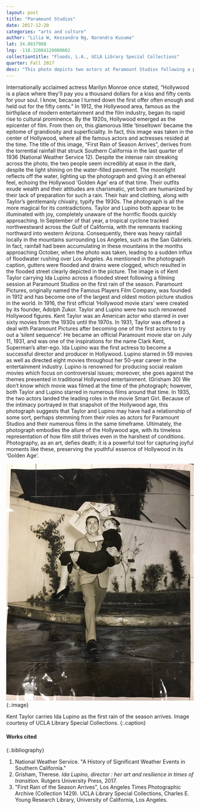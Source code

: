 ```yaml
---
layout: post
title: "Paramount Studios"
date: 2017-12-20
categories: "arts and culture"
author: "Lilia W, Kessandra Ng, Narendra Kusuma"
lat: 34.0837988
lng: -118.32084120000002
collectiontitle: "Floods, L.A., UCLA Library Special Collections"
quarter: Fall 2017
desc: "This photo depicts two actors at Paramount Studios following a productive filming session unknowing of the flood to come."
---
```

Internationally acclaimed actress Marilyn Monroe once stated, “Hollywood is a place where they'll pay you a thousand dollars for a kiss and fifty cents for your soul. I know, because I turned down the first offer often enough and held out for the fifty cents.” In 1912, the Hollywood area, famous as the birthplace of modern entertainment and the film industry, began its rapid rise to cultural prominence. By the 1920s, Hollywood emerged as the epicenter of film. From then on, this glamorous little ‘tinseltown’ became the epitome of grandiosity and superficiality. In fact, this image was taken in the center of Hollywood, where all the famous actors and actresses resided at the time.
The title of this image, “First Rain of Season Arrives”, derives from the torrential rainfall that struck Southern California in the last quarter of 1936 (National Weather Service 12). Despite the intense rain streaking across the photo, the two people seem incredibly at ease in the dark, despite the light shining on the water-filled pavement. The moonlight reflects off the water, lighting up the photograph and giving it an ethereal feel, echoing the Hollywood ‘Golden Age’ era of that time. Their outfits exude wealth and their attitudes are charismatic, yet both are humanized by their lack of preparation for such a rain. Their hair and clothing, along with Taylor’s gentlemanly chivalry, typify the 1930s. The photograph is all the more magical for its contradictions. Taylor and Lupino both appear to be illuminated with joy, completely unaware of the horrific floods quickly approaching.
In September of that year, a tropical cyclone tracked northwestward across the Gulf of California, with the remnants tracking northward into western Arizona. Consequently, there was heavy rainfall locally in the mountains surrounding Los Angeles, such as the San Gabriels. In fact, rainfall had been accumulating in these mountains in the months approaching October, when the photo was taken, leading to a sudden influx of floodwater rushing over Los Angeles. As mentioned in the photograph caption, gutters were flooded and drains were clogged, which resulted in the flooded street clearly depicted in the picture.
The image is of Kent Taylor carrying Ida Lupino across a flooded street following a filming session at Paramount Studios on the first rain of the season. Paramount Pictures, originally named the Famous Players Film Company, was founded in 1912 and has become one of the largest and oldest motion picture studios in the world. In 1916, the first official ‘Hollywood movie stars’ were created by its founder, Adolph Zukor. Taylor and Lupino were two such renowned Hollywood figures. Kent Taylor was an American actor who starred in over sixty movies from the 1930s until the 1970s. In 1931, Taylor was offered a deal with Paramount Pictures after becoming one of the first actors to try out a ‘silent sequence’. He became an official Paramount movie star on July 11, 1931, and was one of the inspirations for the name Clark Kent, Superman’s alter-ego. Ida Lupino was the first actress to become a successful director and producer in Hollywood. Lupino starred in 59 movies as well as directed eight movies throughout her 50-year career in the entertainment industry. Lupino is renowned for producing social realism movies which focus on controversial issues; moreover, she goes against the themes presented in traditional Hollywood entertainment. (Grisham 30)
We don’t know which movie was filmed at the time of the photograph; however, both Taylor and Lupino starred in numerous films around that time. In 1935, the two actors landed the leading roles in the movie Smart Girl. Because of the intimacy portrayed in that snapshot of the Hollywood age, this photograph suggests that Taylor and Lupino may have had a relationship of some sort, perhaps stemming from their roles as actors for Paramount Studios and their numerous films in the same timeframe. Ultimately, the photograph embodies the allure of the Hollywood age, with its timeless representation of how film still thrives even in the harshest of conditions. Photography, as an art, defies death; it is a powerful tool for capturing joyful moments like these, preserving the youthful essence of Hollywood in its ‘Golden Age’.

![In a black and white photo Kent Taylor is carrying Ida Lupino. Ida Lupino is carrying a newspaper over their heards to protect them from the rain.](images/rain_1.jpg)
   {:.image}

Kent Taylor carries Ida Lupino as the first rain of the season arrives. Image courtesy of UCLA Library Special Collections.
   {:.caption}



#### Works cited

{:.bibliography}
1. National Weather Service. "A History of Significant Weather Events in Southern California."
2. Grisham, Therese. _Ida Lupino, director : her art and resilience in times of transition._ Rutgers University Press, 2017.
3. "First Rain of the Season Arrives", Los Angeles Times Photographic Archive (Collection 1429). UCLA Library Special Collections, Charles E. Young Research Library, University of California, Los Angeles.
